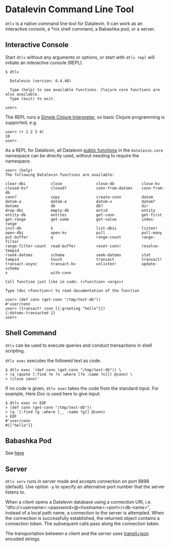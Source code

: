 # Datalevin Command Line Tool

`dtlv` is a native command line tool for Datalevin. It can work as an
interactive console, a \*nix shell command, a Babashka pod, or a server.

## Interactive Console

Start `dtlv` without any arguments or options, or start with `dtlv repl` will initiate an interactive console (REPL).

```console
$ dtlv

  Datalevin (version: 0.4.40)

  Type (help) to see available functions. Clojure core functions are also available.
  Type (exit) to exit.

user>
```
The REPL runs a [Simple Clojure Interpreter](https://github.com/borkdude/sci),
so basic Clojure programming is supported, e.g.

```console
user> (+ 1 2 3 4)
10
user>
```

As a REPL for Datalevin, all Datalevin [public
functions](https://juji-io.github.io/datalevin/index.html) in the
`datalevin.core` namespace can be directly used, without needing to require
the namespace.

```console
user> (help)
The following Datalevin functions are available:

clear-dbi           close               close-db            close-kv
closed-kv?          closed?             conn-from-datoms    conn-from-db
conn?               copy                create-conn         datom
datom-a             datom-e             datom-v             datom?
datoms              db                  db?                 dir
drop-dbi            empty-db            entid               entity
entity-db           entries             get-conn            get-first
get-range           get-some            get-value           index-range
init-db             k                   list-dbis           listen!
open-dbi            open-kv             pull                pull-many
put-buffer          q                   range-count         range-filter
range-filter-count  read-buffer         reset-conn!         resolve-tempid
rseek-datoms        schema              seek-datoms         stat
tempid              touch               transact            transact!
transact-async      transact-kv         unlisten!           update-schema
v                   with-conn

Call function just like in code: (<function> <args>)

Type (doc <function>) to read documentation of the function

user> (def conn (get-conn "/tmp/test-db"))
#'user/conn
user> (transact! conn [{:greeting "hello"}])
{:datoms-transacted 1}
user>
```

## Shell Command

`dtlv` can be used to execute queries and conduct transactions in shell scripting.

`dtlv exec` executes the followed text as code.

```console
$ dtlv exec '(def conn (get-conn "/tmp/test-db")) \
> (q (quote [:find ?e ?n :where [?e :name ?n]]) @conn) \
> (close conn)'
```

If no code is given, `dtlv exec` takes the code from the standard input.  For example,
Here Doc is used here to give input:

```console
$ dtlv exec << EOF
> (def conn (get-conn "/tmp/test-db"))
> (q '[:find ?g :where [__ :name ?g]] @conn)
> EOF
#'user/conn
#{["hello"]}
```

## Babashka Pod

See [here](https://github.com/juji-io/datalevin#babashka-pod)

## Server

`dtlv serv` runs in server mode and accepts connection on port 8898 (default). Use option
`-p` to specify an alternative port number that the server listens to.

When a client opens a Datalevin database using a connection URI, i.e.
"dtlv://&lt;username&gt;:&lt;password&gt;@&lt;hostname&gt;:&lt;port&gt;/&lt;db-name&gt;",
instead of a local path name, a connection to the server is attempted. When the
connection is successfully established, the returned object contains a
connection token. The subsequent calls pass along the connection token.

The transportation between a client and the server uses
[transit+json](https://github.com/cognitect/transit-format) encoded strings.
